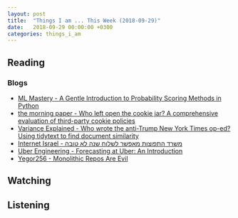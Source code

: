 ```yaml
---
layout: post
title:  "Things I am ... This Week (2018-09-29)"
date:   2018-09-29 00:00:00 +0300
categories: things_i_am
---
```


## Reading 

### Blogs

- [ML Mastery - A Gentle Introduction to Probability Scoring Methods in Python][ml1]
- [the morning paper - Who left open the cookie jar? A comprehensive evaluation of third-party cookie policies][mp1]
- [Variance Explained - Who wrote the anti-Trump New York Times op-ed? Using tidytext to find document similarity][ve1]
- [Internet Israel - משרד התפוצות מאפשר לשלוח שנה לא טובה][iil1]
- [Uber Engineering - Forecasting at Uber: An Introduction][uber1]
- [Yegor256 - Monolithic Repos Are Evil][yegor1]

## Watching  


## Listening  





[ml1]:https://machinelearningmastery.com/how-to-score-probability-predictions-in-python/
[mp1]:https://blog.acolyer.org/2018/09/05/who-left-open-the-cookie-jar-a-comprehensive-evaluation-of-third-party-cookie-policies/
[ve1]:http://varianceexplained.org/r/op-ed-text-analysis/
[iil1]:https://internet-israel.com/%D7%97%D7%93%D7%A9%D7%95%D7%AA-%D7%90%D7%99%D7%A0%D7%98%D7%A8%D7%A0%D7%98/%D7%9E%D7%A9%D7%A8%D7%93-%D7%94%D7%AA%D7%A4%D7%95%D7%A6%D7%95%D7%AA-%D7%9E%D7%90%D7%A4%D7%A9%D7%A8-%D7%9C%D7%A9%D7%9C%D7%95%D7%97-%D7%A9%D7%A0%D7%94-%D7%9C%D7%90-%D7%98%D7%95%D7%91%D7%94/
[uber1]:https://eng.uber.com/forecasting-introduction/
[yegor1]:https://www.yegor256.com/2018/09/05/monolithic-repositories.html